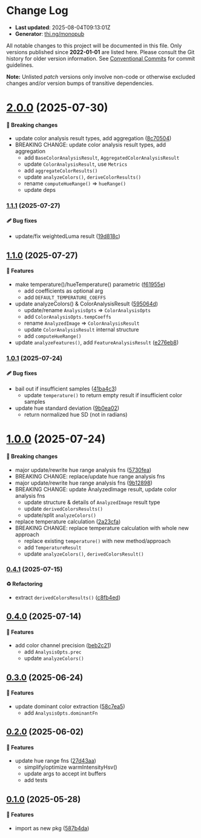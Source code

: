 # Change Log

- **Last updated**: 2025-08-04T09:13:01Z
- **Generator**: [thi.ng/monopub](https://thi.ng/monopub)

All notable changes to this project will be documented in this file.
Only versions published since **2022-01-01** are listed here.
Please consult the Git history for older version information.
See [Conventional Commits](https://conventionalcommits.org/) for commit guidelines.

**Note:** Unlisted _patch_ versions only involve non-code or otherwise excluded changes
and/or version bumps of transitive dependencies.

# [2.0.0](https://github.com/thi-ng/umbrella/tree/@thi.ng/pixel-analysis@2.0.0) (2025-07-30)

#### 🛑 Breaking changes

- update color analysis result types, add aggregation ([8c70504](https://github.com/thi-ng/umbrella/commit/8c70504))
- BREAKING CHANGE:  update color analysis result types, add aggregation
  - add `BaseColorAnalysisResult`, `AggregatedColorAnalysisResult`
  - update `ColorAnalysisResult`, use `Metrics`
  - add `aggregateColorResults()`
  - update `analyzeColors()`, `deriveColorResults()`
  - rename `computeHueRange()` => `hueRange()`
  - update deps

### [1.1.1](https://github.com/thi-ng/umbrella/tree/@thi.ng/pixel-analysis@1.1.1) (2025-07-27)

#### 🩹 Bug fixes

- update/fix weightedLuma result ([19d818c](https://github.com/thi-ng/umbrella/commit/19d818c))

## [1.1.0](https://github.com/thi-ng/umbrella/tree/@thi.ng/pixel-analysis@1.1.0) (2025-07-27)

#### 🚀 Features

- make temperature()/hueTemperature() parametric ([f61955e](https://github.com/thi-ng/umbrella/commit/f61955e))
  - add coefficients as optional arg
  - add `DEFAULT_TEMPERATURE_COEFFS`
- update analyzeColors() & ColorAnalysisResult ([595064d](https://github.com/thi-ng/umbrella/commit/595064d))
  - update/rename `AnalysisOpts` => `ColorAnalysisOpts`
  - add `ColorAnalysisOpts.tempCoeffs`
  - rename `AnalyzedImage` => `ColorAnalysisResult`
  - update `ColorAnalysisResult` internal structure
  - add `computeHueRange()`
- update `analyzeFeatures()`, add `FeatureAnalysisResult` ([e276eb8](https://github.com/thi-ng/umbrella/commit/e276eb8))

### [1.0.1](https://github.com/thi-ng/umbrella/tree/@thi.ng/pixel-analysis@1.0.1) (2025-07-24)

#### 🩹 Bug fixes

- bail out if insufficient samples ([41ba4c3](https://github.com/thi-ng/umbrella/commit/41ba4c3))
  - update `temperature()` to return empty result if insufficient color samples
- update hue standard deviation ([9b0ea02](https://github.com/thi-ng/umbrella/commit/9b0ea02))
  - return normalized hue SD (not in radians)

# [1.0.0](https://github.com/thi-ng/umbrella/tree/@thi.ng/pixel-analysis@1.0.0) (2025-07-24)

#### 🛑 Breaking changes

- major update/rewrite hue range analysis fns ([5730fea](https://github.com/thi-ng/umbrella/commit/5730fea))
- BREAKING CHANGE: replace/update hue range analysis fns
- major update/rewrite hue range analysis fns ([9b12898](https://github.com/thi-ng/umbrella/commit/9b12898))
- BREAKING CHANGE: update AnalyzedImage result, update color analysis fns
  - update structure & details of `AnalyzedImage` result type
  - update `derivedColorsResults()`
  - update/split `analyzeColors()`
- replace temperature calculation ([2a23cfa](https://github.com/thi-ng/umbrella/commit/2a23cfa))
- BREAKING CHANGE: replace temperature calculation with whole new approach
  - replace existing `temperature()` with new method/approach
  - add `TemperatureResult`
  - update `analyzeColors()`, `derivedColorsResult()`

### [0.4.1](https://github.com/thi-ng/umbrella/tree/@thi.ng/pixel-analysis@0.4.1) (2025-07-15)

#### ♻️ Refactoring

- extract `derivedColorsResults()` ([c8fb4ed](https://github.com/thi-ng/umbrella/commit/c8fb4ed))

## [0.4.0](https://github.com/thi-ng/umbrella/tree/@thi.ng/pixel-analysis@0.4.0) (2025-07-14)

#### 🚀 Features

- add color channel precision ([beb2c21](https://github.com/thi-ng/umbrella/commit/beb2c21))
  - add `AnalysisOpts.prec`
  - update `analyzeColors()`

## [0.3.0](https://github.com/thi-ng/umbrella/tree/@thi.ng/pixel-analysis@0.3.0) (2025-06-24)

#### 🚀 Features

- update dominant color extraction ([58c7ea5](https://github.com/thi-ng/umbrella/commit/58c7ea5))
  - add `AnalysisOpts.dominantFn`

## [0.2.0](https://github.com/thi-ng/umbrella/tree/@thi.ng/pixel-analysis@0.2.0) (2025-06-02)

#### 🚀 Features

- update hue range fns ([27d43aa](https://github.com/thi-ng/umbrella/commit/27d43aa))
  - simplify/optimize warmIntensityHsv()
  - update args to accept int buffers
  - add tests

## [0.1.0](https://github.com/thi-ng/umbrella/tree/@thi.ng/pixel-analysis@0.1.0) (2025-05-28)

#### 🚀 Features

- import as new pkg ([587b4da](https://github.com/thi-ng/umbrella/commit/587b4da))
